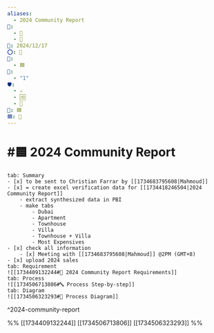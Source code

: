 ```yaml
---
aliases:
  - 2024 Community Report
📁:
  - 🏁
  - 💼
📅: 2024/12/17
⭕: 🏁
🏁:
  - 🟦
🔀:
  - "1"
🛡️:
  - ⚔️
  - 🆔
  - 🔢
💼: 🟦
🟦: 📍
---
```

# #🟦 2024 Community Report

```tabs
tab: Summary
- [x] to be sent to Christian Farrar by [[1734683795608|Mahmoud]]
- [x] = create excel verification data for [[1734418246504|2024 Community Report]]
	- extract synthesized data in PBI
	- make tabs
		- Dubai
		- Apartment
		- Townhouse
		- Villa
		- Townhouse + Villa
		- Most Expensives
- [x] check all information
	- [x] Meeting with [[1734683795608|Mahmoud]] @2PM (GMT+8)
- [x] upload 2024 sales
tab: Requirement
![[1734409132244#📝 2024 Community Report Requirements]]
tab: Process
![[1734506713806#🔤 Process Step-by-step]]
tab: Diagram
![[1734506323293#🔀 Process Diagram]]
```

^2024-community-report

%%
[[1734409132244]]
[[1734506713806]]
[[1734506323293]]
%%
